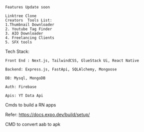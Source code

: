 ```
Features Update soon

Linktree Clone
Creators  Tools List:
1.Thumbnail Downloader
2. Youtube Tag Finder
3. AIO Downloader
4. Freelancing Clients
5. SFX tools
```


Tech Stack: 

```
Front End : Next.js, TailwindCSS, GlueStack Ui, React Native

Backend: Express.js, FastApi, SQLAlchemy, Mongoose

DB: Mysql, MongoDB

Auth: Firebase

Apis: YT Data Api
```


Cmds to build a RN apps

Refer: 
https://docs.expo.dev/build/setup/


CMD to convert aab to apk
